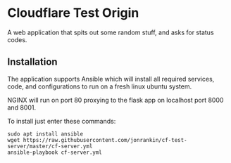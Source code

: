 # Cloudflare Test Origin

A web application that spits out some random stuff, and asks for status codes.


## Installation

The application supports Ansible which will install all required services, code, and configurations to run on a fresh linux ubuntu system.

NGINX will run on port 80 proxying to the flask app on localhost port 8000 and 8001.

To install just enter these commands:
```
sudo apt install ansible
wget https://raw.githubusercontent.com/jonrankin/cf-test-server/master/cf-server.yml
ansible-playbook cf-server.yml
```
